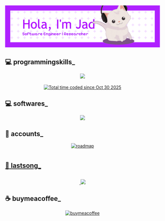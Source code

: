 ![Header](github-header-banner.png)
<h2>💻 programmingskills_</h2>
<p align="center">
  <a href="https://skillicons.dev">
    <img src="https://skillicons.dev/icons?i=cpp,c,cs,html,css,js,php,react,python,lua&theme=light" />
  </a><br><br>
  <a href="https://wakatime.com/@3420e916-9beb-45b8-a324-7b28753a7e62"><img src="https://wakatime.com/badge/user/3420e916-9beb-45b8-a324-7b28753a7e62.svg" alt="Total time coded since Oct 30 2025" /></a>
</p>
<h2>💻 softwares_</h2>
<p align="center">
  <a href="https://skillicons.dev">
    <img src="https://skillicons.dev/icons?i=windows,linux,vim,vscodium,vscode,visualstudio,sketchup,figma,obsidian,ps&theme=light" />
  </a>
</p>
<h2>🙈 accounts_</h2>
<p align="center">
<p align="center"><a target="_blank" href="https://roadmap.sh/u/uijaad" style="display: inline-block;"><img src="https://img.shields.io/badge/Roadmap-000000?style=flat&logo=roadmap.sh&logoColor=white
" alt="roadmap" />
</p>
<h2>🎸 lastsong_</h2>
<p align="center">
  <a href="https://spotify-github-profile.kittinanx.com/api/view?uid=31bwckuvzb2ixdyjusdlz4jtub3e&redirect=true">
    <img src="https://spotify-github-profile.kittinanx.com/api/view?uid=31bwckuvzb2ixdyjusdlz4jtub3e&cover_image=true&theme=spotify-embed&show_offline=false&background_color=000000&interchange=true&profanity=true&mode=dark&bar_color=000000&bar_color_cover=false">
  </a>
</p>
<h2>☕️ buymeacoffee_</h2>
<p><p>
<p align="center">
<a href="https://buymeacoffee.com/uijaad">
<img src="https://cdn.buymeacoffee.com/buttons/v2/default-yellow.png" width="160" alt="buymeacoffee" />
</a>
</p>
</a>
</p>
</p>

